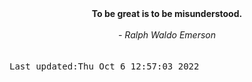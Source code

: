 
<div align="center"><b><span>To be great is to be misunderstood.</span></b><br><br><i> - Ralph Waldo Emerson</i></div>
<br><br><kbd>Last updated:Thu Oct  6 12:57:03 2022</kbd>